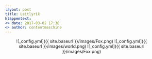 ```yaml
---
layout: post
title: Leitlyrik
klappentext:
<> date: 2017-03-02 17:38
<> author: contentmaschine
---
```


<div align="center">

![_config.yml]({{ site.baseurl }}/images/Fox.png)
![_config.yml]({{ site.baseurl }}/images/world.png)
![_config.yml]({{ site.baseurl }}/images/Fox.png)

</div>
